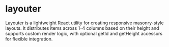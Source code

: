 # layouter
Layouter is a lightweight React utility for creating responsive masonry-style layouts. It distributes items across 1–4 columns based on their height and supports custom render logic, with optional getId and getHeight accessors for flexible integration.
